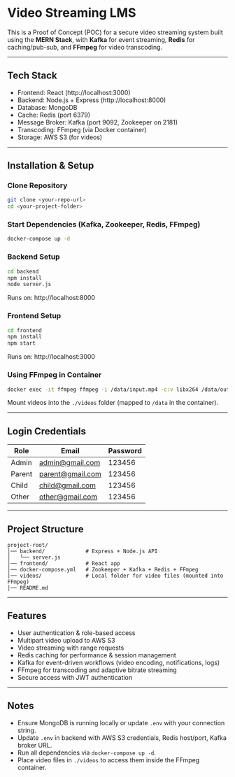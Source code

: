 # Video Streaming LMS

This is a Proof of Concept (POC) for a secure video streaming system built using the **MERN Stack**, with **Kafka** for event streaming, **Redis** for caching/pub-sub, and **FFmpeg** for video transcoding.

---

## Tech Stack
- Frontend: React (http://localhost:3000)
- Backend: Node.js + Express (http://localhost:8000)
- Database: MongoDB
- Cache: Redis (port 6379)
- Message Broker: Kafka (port 9092, Zookeeper on 2181)
- Transcoding: FFmpeg (via Docker container)
- Storage: AWS S3 (for videos)

---

## Installation & Setup

### Clone Repository
```bash
git clone <your-repo-url>
cd <your-project-folder>
```

### Start Dependencies (Kafka, Zookeeper, Redis, FFmpeg)
```bash
docker-compose up -d
```

### Backend Setup
```bash
cd backend
npm install
node server.js
```
Runs on: http://localhost:8000

### Frontend Setup
```bash
cd frontend
npm install
npm start
```
Runs on: http://localhost:3000

### Using FFmpeg in Container
```bash
docker exec -it ffmpeg ffmpeg -i /data/input.mp4 -c:v libx264 /data/output.mp4
```

Mount videos into the `./videos` folder (mapped to `/data` in the container).

---

## Login Credentials
| Role   | Email              | Password |
|--------|--------------------|----------|
| Admin  | admin@gmail.com    | 123456   |
| Parent | parent@gmail.com   | 123456   |
| Child  | child@gmail.com    | 123456   |
| Other  | other@gmail.com    | 123456   |

---

## Project Structure
```
project-root/
│── backend/             # Express + Node.js API
│   └── server.js
│── frontend/            # React app
│── docker-compose.yml   # Zookeeper + Kafka + Redis + FFmpeg
│── videos/              # Local folder for video files (mounted into FFmpeg)
│── README.md
```

---

## Features
- User authentication & role-based access
- Multipart video upload to AWS S3
- Video streaming with range requests
- Redis caching for performance & session management
- Kafka for event-driven workflows (video encoding, notifications, logs)
- FFmpeg for transcoding and adaptive bitrate streaming
- Secure access with JWT authentication

---

## Notes
- Ensure MongoDB is running locally or update `.env` with your connection string.
- Update `.env` in backend with AWS S3 credentials, Redis host/port, Kafka broker URL.
- Run all dependencies via `docker-compose up -d`.
- Place video files in `./videos` to access them inside the FFmpeg container.

